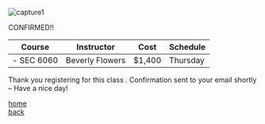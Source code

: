 ![capture1](https://user-images.githubusercontent.com/44885441/48521130-2ff67780-e841-11e8-8efa-807518dbd66f.PNG)

CONFIRMED!!


|   Course   | Instructor      | Cost    | Schedule              |
|:----------:|-----------------|---------|-----------------------|
|- SEC 6060 | Beverly Flowers | $1,400  | Thursday

Thank you registering for this class . Confirmation sent to your email shortly – Have a nice day!

[home](https://cezenekwe.github.io/Team-Brilliant/)
<br>
[back](https://cezenekwe.github.io/Team-Brilliant/Program-1.html)
